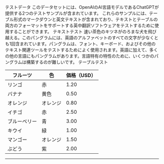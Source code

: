 テストデータ
このデータセットには、OpenAIのAI言語モデルであるChatGPTが提供する2つのテストサンプルが含まれています。
これらのサンプルには、テーブル形式のマークダウンと英文テキストが含まれており、テキストとテーブルの両方のフォーマットをサポートする英中翻訳ソフトウェアをテストするために使用することができます。
テキストテスト
速い茶色のキツネがのろまな犬を飛び越える。このパングラムには、英語のアルファベットのすべての文字が少なくとも1回含まれています。パングラムは、フォント、キーボード、およびその他のテキスト関連ツールをテストするためによく使用されます。英語に加えて、多くの他の言語にもパングラムがあります。言語特有の特性のために、いくつかのパングラムは構築するのが難しいです。
テーブルテスト

| フルーツ | 色 | 価格（USD） |
| --- | --- | --- |
| リンゴ | 赤 | 1.20 |
| バナナ | 黄色 | 0.50 |
| オレンジ | オレンジ | 0.80 |
| イチゴ | 赤 | 2.50 |
| ブルーベリー | 青 | 3.00 |
| キウイ | 緑 | 1.00 |
| マンゴー | オレンジ | 1.50 |
| ぶどう | 紫 | 2.00 |

---

